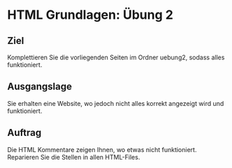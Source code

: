 # HTML Grundlagen: Übung 2

## Ziel
Komplettieren Sie die vorliegenden Seiten im Ordner uebung2, sodass alles funktioniert.

## Ausgangslage
Sie erhalten eine Website, wo jedoch nicht alles korrekt angezeigt wird und funktioniert. 

## Auftrag
Die HTML Kommentare zeigen Ihnen, wo etwas nicht funktioniert. Reparieren Sie die Stellen in allen HTML-Files.

